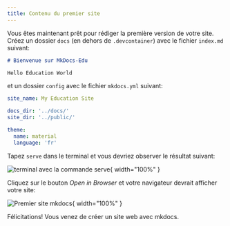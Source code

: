 ```yaml
---
title: Contenu du premier site
---
```


Vous êtes maintenant prêt pour rédiger la première version de votre site. Créez un dossier `docs` (en dehors de `.devcontainer`) avec le fichier `index.md` suivant:

```markdown
# Bienvenue sur MkDocs-Edu

Hello Education World
```

et un dossier `config` avec le fichier `mkdocs.yml` suivant:

```yaml
site_name: My Education Site

docs_dir: '../docs/'
site_dir: '../public/'

theme:
  name: material
  language: 'fr'
```

Tapez `serve` dans le terminal et vous devriez observer le résultat suivant:

![terminal avec la commande serve](img/serve.png){ width="100%" }


Cliquez sur le bouton _Open in Browser_ et votre navigateur devrait  afficher votre site:

![Premier site mkdocs](img/demosite.png){ width="100%" }

Félicitations! Vous venez de créer un site web avec mkdocs.